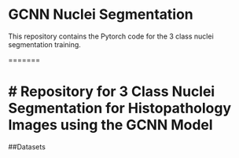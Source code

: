 
# GCNN Nuclei Segmentation
This repository contains the Pytorch code for the 3 class nuclei segmentation training.

=======
# # Repository for 3 Class Nuclei Segmentation for Histopathology Images using the GCNN Model
##Datasets
###
